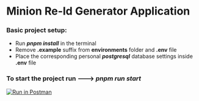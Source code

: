 # Minion Re-Id Generator Application

### Basic project setup:

- Run **_pnpm install_** in the terminal
- Remove **.example** suffix from **environments** folder and **.env** file
- Place the corresponding personal **_postgresql_** database settings inside **.env** file

### To start the project run ---> **_pnpm run start_**

[![Run in Postman](https://run.pstmn.io/button.svg)](https://app.getpostman.com/run-collection/19770200-1d68c922-2169-44f4-8941-ddf392e1f6fc?action=collection%2Ffork&collection-url=entityId%3D19770200-1d68c922-2169-44f4-8941-ddf392e1f6fc%26entityType%3Dcollection%26workspaceId%3D10e032b3-5a67-47b6-a6c4-b46566c99d52)